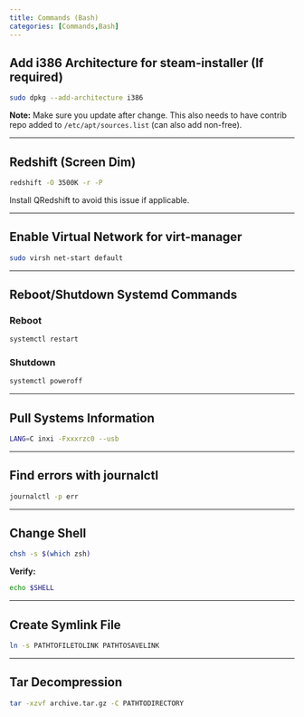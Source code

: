 ```yaml
---
title: Commands (Bash)
categories: [Commands,Bash]
---
```


## Add i386 Architecture for steam-installer (If required)

```bash
sudo dpkg --add-architecture i386
```

**Note:** Make sure you update after change. This also needs to have contrib repo added to `/etc/apt/sources.list` (can also add non-free).

---

## Redshift (Screen Dim)

```bash
redshift -O 3500K -r -P
```

Install QRedshift to avoid this issue if applicable.

---

## Enable Virtual Network for virt-manager

```bash
sudo virsh net-start default
```

---

## Reboot/Shutdown Systemd Commands

### Reboot

```bash
systemctl restart
```

### Shutdown

```bash
systemctl poweroff
```

---

## Pull Systems Information

```bash
LANG=C inxi -Fxxxrzc0 --usb
```

---

## Find errors with journalctl

```bash
journalctl -p err
```

---

## Change Shell

```bash
chsh -s $(which zsh)
```

**Verify:**

```bash
echo $SHELL
```

---

## Create Symlink File

```bash
ln -s PATHTOFILETOLINK PATHTOSAVELINK
```

---

## Tar Decompression

```bash
tar -xzvf archive.tar.gz -C PATHTODIRECTORY
```
